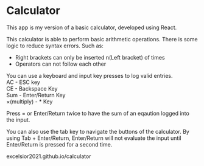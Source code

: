 # Calculator

This app is my version of a basic calculator, developed using React.

This calculator is able to perform basic arithmetic operations. There is some logic to reduce syntax errors. Such as:

<ul>
  <li>Right brackets can only be inserted n(Left bracket) of times</li>
  <li>Operators can not follow each other</li>
</ul>

You can use a keyboard and input key presses to log valid entries. </br>
AC - ESC key <br>
CE - Backspace Key <br>
Sum - Enter/Return Key <br>
×(multiply) - \* Key

Press = or Enter/Return twice to have the sum of an eqaution logged into the input.

You can also use the tab key to navigate the buttons of the calculator. By using Tab + Enter/Return, Enter/Return will not evaluate the input until Enter/Return is pressed for a second time.

excelsior2021.github.io/calculator
